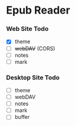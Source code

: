 # Epub Reader

### Web Site Todo

- [x] theme
- [ ] ~~webDAV~~ (CORS)
- [ ] notes
- [ ] mark

### Desktop Site Todo

- [ ] theme
- [ ] webDAV
- [ ] notes
- [ ] mark
- [ ] buffer
